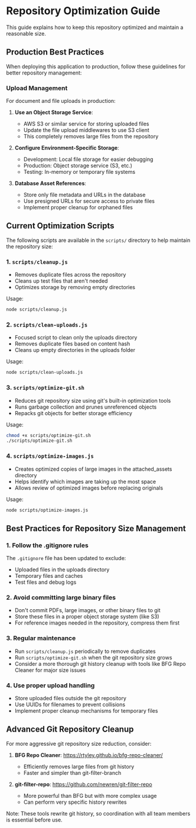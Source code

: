 # Repository Optimization Guide

This guide explains how to keep this repository optimized and maintain a reasonable size.

## Production Best Practices

When deploying this application to production, follow these guidelines for better repository management:

### Upload Management

For document and file uploads in production:

1. **Use an Object Storage Service**:
   - AWS S3 or similar service for storing uploaded files
   - Update the file upload middlewares to use S3 client
   - This completely removes large files from the repository

2. **Configure Environment-Specific Storage**:
   - Development: Local file storage for easier debugging
   - Production: Object storage service (S3, etc.)
   - Testing: In-memory or temporary file systems

3. **Database Asset References**:
   - Store only file metadata and URLs in the database
   - Use presigned URLs for secure access to private files
   - Implement proper cleanup for orphaned files

## Current Optimization Scripts

The following scripts are available in the `scripts/` directory to help maintain the repository size:

### 1. `scripts/cleanup.js`
- Removes duplicate files across the repository
- Cleans up test files that aren't needed
- Optimizes storage by removing empty directories

Usage:
```bash
node scripts/cleanup.js
```

### 2. `scripts/clean-uploads.js`
- Focused script to clean only the uploads directory
- Removes duplicate files based on content hash
- Cleans up empty directories in the uploads folder

Usage:
```bash
node scripts/clean-uploads.js
```

### 3. `scripts/optimize-git.sh`
- Reduces git repository size using git's built-in optimization tools
- Runs garbage collection and prunes unreferenced objects
- Repacks git objects for better storage efficiency

Usage:
```bash
chmod +x scripts/optimize-git.sh
./scripts/optimize-git.sh
```

### 4. `scripts/optimize-images.js`
- Creates optimized copies of large images in the attached_assets directory
- Helps identify which images are taking up the most space
- Allows review of optimized images before replacing originals

Usage:
```bash
node scripts/optimize-images.js
```

## Best Practices for Repository Size Management

### 1. Follow the .gitignore rules
The `.gitignore` file has been updated to exclude:
- Uploaded files in the uploads directory
- Temporary files and caches
- Test files and debug logs

### 2. Avoid committing large binary files
- Don't commit PDFs, large images, or other binary files to git
- Store these files in a proper object storage system (like S3)
- For reference images needed in the repository, compress them first

### 3. Regular maintenance
- Run `scripts/cleanup.js` periodically to remove duplicates
- Run `scripts/optimize-git.sh` when the git repository size grows
- Consider a more thorough git history cleanup with tools like BFG Repo Cleaner for major size issues

### 4. Use proper upload handling
- Store uploaded files outside the git repository
- Use UUIDs for filenames to prevent collisions
- Implement proper cleanup mechanisms for temporary files

## Advanced Git Repository Cleanup

For more aggressive git repository size reduction, consider:

1. **BFG Repo Cleaner**: https://rtyley.github.io/bfg-repo-cleaner/
   - Efficiently removes large files from git history
   - Faster and simpler than git-filter-branch

2. **git-filter-repo**: https://github.com/newren/git-filter-repo
   - More powerful than BFG but with more complex usage
   - Can perform very specific history rewrites

Note: These tools rewrite git history, so coordination with all team members is essential before use.